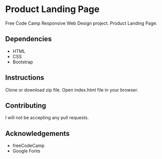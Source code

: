 # Product Landing Page
Free Code Camp Responsive Web Design project. Product Landing Page. 

## Dependencies 
* HTML
* CSS
* Bootstrap

## Instructions
Clone or download zip file. Open index.html file in your browser.

## Contributing
I will not be accepting any pull requests.

## Acknowledgements
* freeCodeCamp 
* Google Fonts 
